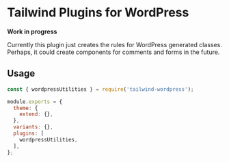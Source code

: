 # Tailwind Plugins for WordPress

**Work in progress**

Currently this plugin just creates the rules for WordPress
generated classes. Perhaps, it could create components for
comments and forms in the future.

## Usage

```js
const { wordpressUtilities } = require('tailwind-wordpress');

module.exports = {
  theme: {
    extend: {},
  },
  variants: {},
  plugins: [
    wordpressUtilities,
  ],
};
```
